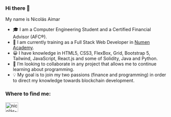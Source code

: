### Hi there 👋

My name is Nicolás Aimar

<!--
**mnaimar-dev/mnaimar-dev** is a ✨ _special_ ✨ repository because its `README.md` (this file) appears on your GitHub profile. -->


- 🎓 I am a Computer Engineering Student and a Certified Financial Advisor (AFC®).
- 🌱 I am currently training as a Full Stack Web Developer in [Numen Academy](https://ar.academianumen.com/desarrollo-web-full-stack/).
- 😀 I have knowledge in HTML5, CSS3, FlexBox, Grid, Bootstrap 5, Tailwind, JavaScript, React.js and some of Solidity, Java and Python.
- 👯 I’m looking to collaborate in any project that allows me to continue learning about programming. 
- 💡 My goal is to join my two passions (finance and programming) in order to direct my knowledge towards blockchain development.

### Where to find me: 
<p align="left">
<a href="https://www.linkedin.com/in/devnicolasaimar/" target="blank"><img align="center" src="https://raw.githubusercontent.com/rahuldkjain/github-profile-readme-generator/master/src/images/icons/Social/linked-in-alt.svg" alt="nicolás-aimar" height="30" width="40" /></a>
</p>
      


<!--
- 🤔 I’m looking for help with ...
- 💬 Ask me about ...

- 😄 Pronouns: ...
- ⚡ Fun fact: ...
-->
